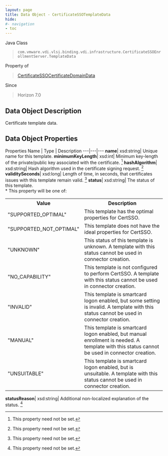 ```yaml
---
layout: page
title: Data Object - CertificateSSOTemplateData
hide:
#- navigation
- toc
---
```






Java Class
> `com.vmware.vdi.vlsi.binding.vdi.infrastructure.CertificateSSOEnrollmentServer.TemplateData`

Property of
> [CertificateSSOCertificateDomainData](vdi.infrastructure.CertificateSSOEnrollmentServer.DomainData.md#field_detail)

Since
> Horizon 7.0


## Data Object Description

Certificate template data.

## Data Object Properties
Properties
Name |  Type |  Description
---|---|---
**name**|  xsd:string|  Unique name for this template.
**minimumKeyLength**|  xsd:int|  Minimum key-length of the private/public key associated with the certificate. [^1]
**hashAlgorithm**|  xsd:string|  Hash algorithm used in the certificate signing request. [^1]
**validitySeconds**|  xsd:long|  Length of time, in seconds, that certificates issues with this template remain valid. [^1]
**status**|  xsd:string|  The status of this template.<br>* This property will be one of:<br><table><tr><th>Value</th><th>Description</th></tr><tr><td>"SUPPORTED_OPTIMAL"</td><td>This template has the optimal properties for CertSSO.</td></tr><tr><td>"SUPPORTED_NOT_OPTIMAL"</td><td>This template does not have the ideal properties for CertSSO.</td></tr><tr><td>"UNKNOWN"</td><td>This status of this template is unknown. A template with this status cannot be used in connector creation.</td></tr><tr><td>"NO_CAPABILITY"</td><td>This template is not configured to perform CertSSO. A template with this status cannot be used in connector creation.</td></tr><tr><td>"INVALID"</td><td>This template is smartcard logon enabled, but some setting is invalid. A template with this status cannot be used in connector creation.</td></tr><tr><td>"MANUAL"</td><td>This template is smartcard logon enabled, but manual enrollment is needed. A template with this status cannot be used in connector creation.</td></tr><tr><td>"UNSUITABLE"</td><td>This template is smartcard logon enabled, but is unsuitable. A template with this status cannot be used in connector creation.</td></tr></table>
**statusReason**|  xsd:string|  Additional non-localized explanation of the status. [^1]
 


 


[^1]: This property need not be set.